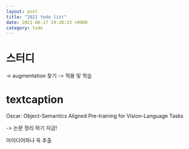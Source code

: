 ```yaml
---
layout: post
title: "2021 todo list"
date: 2021-06-27 19:20:23 +0900
category: todo
---
```



# 스터디

-> augmentation 찾기 -> 적용 및 학습

   
# textcaption

Oscar: Object-Semantics Aligned Pre-training for Vision-Language Tasks

-> 논문 정리 하기  지금!

아이디어하나 꼭 추출 